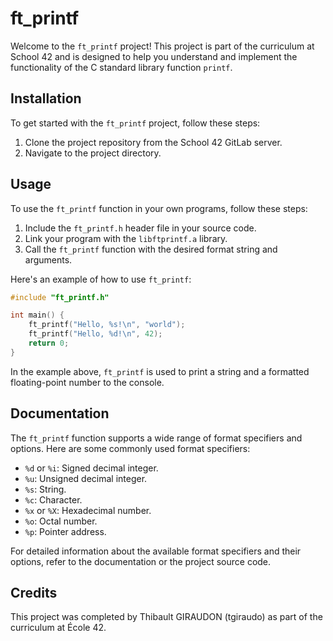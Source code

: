 # ft_printf

Welcome to the `ft_printf` project! This project is part of the curriculum at School 42 and is designed to help you understand and implement the functionality of the C standard library function `printf`.

## Installation

To get started with the `ft_printf` project, follow these steps:

1. Clone the project repository from the School 42 GitLab server.
2. Navigate to the project directory.

## Usage

To use the `ft_printf` function in your own programs, follow these steps:

1. Include the `ft_printf.h` header file in your source code.
2. Link your program with the `libftprintf.a` library.
3. Call the `ft_printf` function with the desired format string and arguments.

Here's an example of how to use `ft_printf`:

```c
#include "ft_printf.h"

int main() {
    ft_printf("Hello, %s!\n", "world");
    ft_printf("Hello, %d!\n", 42);
    return 0;
}
```

In the example above, `ft_printf` is used to print a string and a formatted floating-point number to the console.

## Documentation

The `ft_printf` function supports a wide range of format specifiers and options. Here are some commonly used format specifiers:

- `%d` or `%i`: Signed decimal integer.
- `%u`: Unsigned decimal integer.
- `%s`: String.
- `%c`: Character.
- `%x` or `%X`: Hexadecimal number.
- `%o`: Octal number.
- `%p`: Pointer address.

For detailed information about the available format specifiers and their options, refer to the documentation or the project source code.

## Credits

This project was completed by Thibault GIRAUDON (tgiraudo) as part of the curriculum at École 42.
